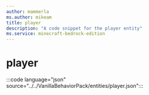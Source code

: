 ```yaml
---
author: mammerla
ms.author: mikeam
title: player
description: "A code snippet for the player entity"
ms.service: minecraft-bedrock-edition
---
```


# player

:::code language="json" source="../../VanillaBehaviorPack/entities/player.json":::
